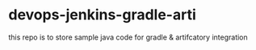 # devops-jenkins-gradle-arti
this repo is to store sample java code for gradle &amp; artifcatory integration
